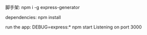 脚手架: npm i -g express-generator

dependencies: npm install

run the app: DEBUG=express:* npm start
    Listening on port 3000